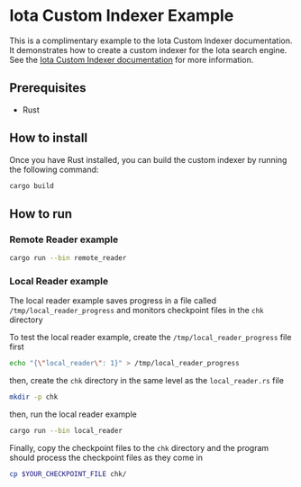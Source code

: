 # Iota Custom Indexer Example

This is a complimentary example to the Iota Custom Indexer documentation.
It demonstrates how to create a custom indexer for the Iota search engine.
See the [Iota Custom Indexer documentation](https://docs.iota.org/developer/advanced/custom-indexer) for more information.

## Prerequisites

- Rust

## How to install

Once you have Rust installed, you can build the custom indexer by running the following command:

```bash
cargo build
```

## How to run

### Remote Reader example

```sh
cargo run --bin remote_reader
```

### Local Reader example

The local reader example saves progress in a file called `/tmp/local_reader_progress` and monitors checkpoint files in the `chk` directory

To test the local reader example, create the `/tmp/local_reader_progress` file first

```sh
echo "{\"local_reader\": 1}" > /tmp/local_reader_progress
```

then, create the `chk` directory in the same level as the `local_reader.rs` file

```sh
mkdir -p chk
```

then, run the local reader example

```sh
cargo run --bin local_reader
```

Finally, copy the checkpoint files to the `chk` directory and the program should process the checkpoint files as they come in

```sh
cp $YOUR_CHECKPOINT_FILE chk/
```
